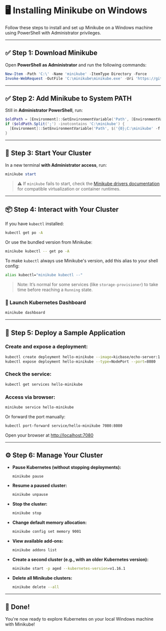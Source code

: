 # 🖥️ Installing Minikube on Windows

Follow these steps to install and set up Minikube on a Windows machine using PowerShell with Administrator privileges.

---

## ✅ Step 1: Download Minikube

Open **PowerShell as Administrator** and run the following commands:

```powershell
New-Item -Path 'C:\' -Name 'minikube' -ItemType Directory -Force
Invoke-WebRequest -OutFile 'C:\minikube\minikube.exe' -Uri 'https://github.com/kubernetes/minikube/releases/latest/download/minikube-windows-amd64.exe' -UseBasicParsing
````

---

## ✅ Step 2: Add Minikube to System PATH

Still in **Administrator PowerShell**, run:

```powershell
$oldPath = [Environment]::GetEnvironmentVariable('Path', [EnvironmentVariableTarget]::Machine)
if ($oldPath.Split(';') -inotcontains 'C:\minikube') {
  [Environment]::SetEnvironmentVariable('Path', $('{0};C:\minikube' -f $oldPath), [EnvironmentVariableTarget]::Machine)
}
```

---

## 🚀 Step 3: Start Your Cluster

In a new terminal **with Administrator access**, run:

```powershell
minikube start
```

> ⚠️ If `minikube` fails to start, check the [Minikube drivers documentation](https://minikube.sigs.k8s.io/docs/drivers/) for compatible virtualization or container runtimes.

---

## 📦 Step 4: Interact with Your Cluster

If you have `kubectl` installed:

```bash
kubectl get po -A
```

Or use the bundled version from Minikube:

```bash
minikube kubectl -- get po -A
```

To make `kubectl` always use Minikube's version, add this alias to your shell config:

```bash
alias kubectl="minikube kubectl --"
```

> Note: It’s normal for some services (like `storage-provisioner`) to take time before reaching a `Running` state.

### 🧭 Launch Kubernetes Dashboard

```bash
minikube dashboard
```

---

## 🚢 Step 5: Deploy a Sample Application

### Create and expose a deployment:

```bash
kubectl create deployment hello-minikube --image=kicbase/echo-server:1.0
kubectl expose deployment hello-minikube --type=NodePort --port=8080
```

### Check the service:

```bash
kubectl get services hello-minikube
```

### Access via browser:

```bash
minikube service hello-minikube
```

Or forward the port manually:

```bash
kubectl port-forward service/hello-minikube 7080:8080
```

Open your browser at [http://localhost:7080](http://localhost:7080)

---

## ⚙️ Step 6: Manage Your Cluster

* **Pause Kubernetes (without stopping deployments):**

  ```bash
  minikube pause
  ```

* **Resume a paused cluster:**

  ```bash
  minikube unpause
  ```

* **Stop the cluster:**

  ```bash
  minikube stop
  ```

* **Change default memory allocation:**

  ```bash
  minikube config set memory 9001
  ```

* **View available add-ons:**

  ```bash
  minikube addons list
  ```

* **Create a second cluster (e.g., with an older Kubernetes version):**

  ```bash
  minikube start -p aged --kubernetes-version=v1.16.1
  ```

* **Delete all Minikube clusters:**

  ```bash
  minikube delete --all
  ```

---

## 🎉 Done!

You're now ready to explore Kubernetes on your local Windows machine with Minikube!
